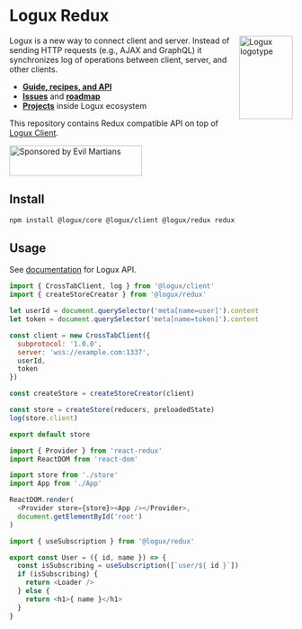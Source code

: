 # Logux Redux

<img align="right" width="95" height="148" title="Logux logotype"
     src="https://logux.io/branding/logotype.svg">

Logux is a new way to connect client and server. Instead of sending
HTTP requests (e.g., AJAX and GraphQL) it synchronizes log of operations
between client, server, and other clients.

* **[Guide, recipes, and API](https://logux.org/)**
* **[Issues](https://github.com/logux/logux/issues)**
  and **[roadmap](https://github.com/orgs/logux/projects/1)**
* **[Projects](https://logux.org/guide/architecture/parts/)**
  inside Logux ecosystem

This repository contains Redux compatible API on top of [Logux Client].

<a href="https://evilmartians.com/?utm_source=logux-redux">
  <img src="https://evilmartians.com/badges/sponsored-by-evil-martians.svg"
       alt="Sponsored by Evil Martians" width="236" height="54">
</a>

[Logux Client]: https://github.com/logux/client

## Install

```sh
npm install @logux/core @logux/client @logux/redux redux
```

## Usage

See [documentation] for Logux API.

```js
import { CrossTabClient, log } from '@logux/client'
import { createStoreCreator } from '@logux/redux'

let userId = document.querySelector('meta[name=user]').content
let token = document.querySelector('meta[name=token]').content

const client = new CrossTabClient({
  subprotocol: '1.0.0',
  server: 'wss://example.com:1337',
  userId,
  token
})

const createStore = createStoreCreator(client)

const store = createStore(reducers, preloadedState)
log(store.client)

export default store
```

```js
import { Provider } from 'react-redux'
import ReactDOM from 'react-dom'

import store from './store'
import App from './App'

ReactDOM.render(
  <Provider store={store}><App /></Provider>,
  document.getElementById('root')
)
```

```js
import { useSubscription } from '@logux/redux'

export const User = ({ id, name }) => {
  const isSubscribing = useSubscription([`user/${ id }`])
  if (isSubscribing) {
    return <Loader />
  } else {
    return <h1>{ name }</h1>
  }
}
```

[documentation]: https://logux.org
